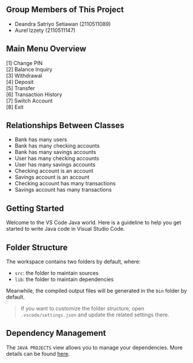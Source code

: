## Group Members of This Project
- Deandra Satriyo Setiawan (2110511089)
- Aurel Izzety (2110511147)

## Main Menu Overview
[1] Change PIN\
[2] Balance Inquiry\
[3] Withdrawal\
[4] Deposit\
[5] Transfer\
[6] Transaction History\
[7] Switch Account\
[8] Exit

## Relationships Between Classes
- Bank has many users
- Bank has many checking accounts
- Bank has many savings accounts
- User has many checking accounts
- User has many savings accounts
- Checking account is an account
- Savings account is an account
- Checking account has many transactions
- Savings account has many transactions

## Getting Started

Welcome to the VS Code Java world. Here is a guideline to help you get started to write Java code in Visual Studio Code.

## Folder Structure

The workspace contains two folders by default, where:

- `src`: the folder to maintain sources
- `lib`: the folder to maintain dependencies

Meanwhile, the compiled output files will be generated in the `bin` folder by default.

> If you want to customize the folder structure, open `.vscode/settings.json` and update the related settings there.

## Dependency Management

The `JAVA PROJECTS` view allows you to manage your dependencies. More details can be found [here](https://github.com/microsoft/vscode-java-dependency#manage-dependencies).

